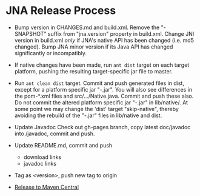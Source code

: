 JNA Release Process
===================

* Bump version in CHANGES.md and build.xml. Remove the "-SNAPSHOT" suffix from "jna.version" property in build.xml. Change JNI version in build.xml *only* if
  JNA's native API has been changed (i.e. md5 changed).  Bump JNA minor version if its Java API
  has changed significantly or incompatibly.

* If native changes have been made, run `ant dist` target on each target
  platform, pushing the resulting target-specific jar file to master.

* Run `ant clean dist` target.  Commit and push generated files in dist, except for a platform specific jar "<os>-<arch>.jar".
  You will also see differences in the pom-*.xml files and src/.../Native.java. Commit and push these also. Do not commit the altered platform specific jar "<os>-<arch>.jar" in lib/native/.
  At some point we may change the 'dist' target "skip-native", thereby avoiding the rebuild of the "<os>-<arch>.jar" files in lib/native and dist.

* Update Javadoc
  Check out gh-pages branch, copy latest doc/javadoc into <version>/javadoc,
  commit and push.

* Update README.md, commit and push
  * download links
  * javadoc links

* Tag as &lt;version>, push new tag to origin

* [Release to Maven Central](https://github.com/twall/jna/blob/master/www/PublishingToMavenCentral.md)
